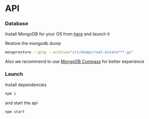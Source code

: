 # API

### Database
Install MongoDB for your OS from [here](https://docs.mongodb.com/manual/installation/) and launch it

Restore the mongodb dump
```sh
mongorestore --gzip --archive="src/dumps/real-estate***.gz"
```
Also we recommend to use [MongoDB Compass](https://www.mongodb.com/products/compass) for better experience

### Launch
Install dependencies
```sh
npm i
```
and start the api
```sh
npm start
```
